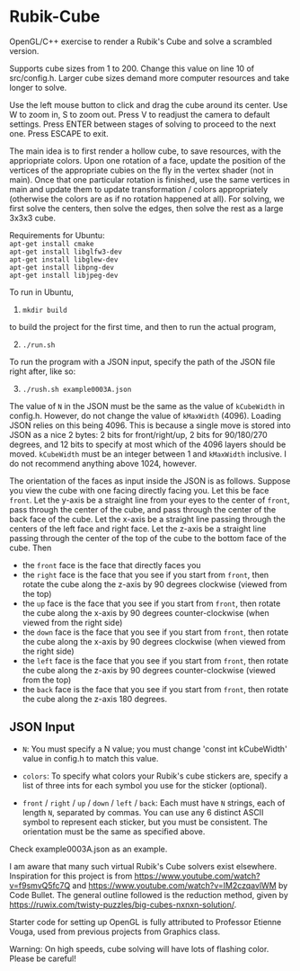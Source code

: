 # Rubik-Cube

OpenGL/C++ exercise to render a Rubik's Cube and solve a scrambled version.

Supports cube sizes from 1 to 200. Change this value on line 10 of src/config.h. Larger cube sizes demand more computer resources and take longer to solve.

Use the left mouse button to click and drag the cube around its center. Use W to zoom in, S to zoom out. Press V to readjust the camera to default settings. Press ENTER between stages of solving to proceed to the next one. Press ESCAPE to exit.

The main idea is to first render a hollow cube, to save resources, with the appriopriate colors. Upon one rotation of a face, update the position of the vertices of the appropriate cubies on the fly in the vertex shader (not in main). Once that one particular rotation is finished, use the same vertices in main and update them to update transformation / colors appropriately (otherwise the colors are as if no rotation happened at all). For solving, we first solve the centers, then solve the edges, then solve the rest as a large 3x3x3 cube. 

Requirements for Ubuntu:\
`apt-get install cmake`\
`apt-get install libglfw3-dev`\
`apt-get install libglew-dev`\
`apt-get install libpng-dev`\
`apt-get install libjpeg-dev`

To run in Ubuntu, 
1. `mkdir build`

to build the project for the first time, and then to run the actual program,

2. `./run.sh`

To run the program with a JSON input, specify the path of the JSON file right after, like so:

3. `./rush.sh example0003A.json`

The value of `N` in the JSON must be the same as the value of `kCubeWidth` in config.h. However, do not change the value of `kMaxWidth` (4096). Loading JSON relies on this being 4096. This is because a single move is stored into JSON as a nice 2 bytes: 2 bits for front/right/up, 2 bits for 90/180/270 degrees, and 12 bits to specify at most which of the 4096 layers should be moved. `kCubeWidth` must be an integer between 1 and `kMaxWidth` inclusive. I do not recommend anything above 1024, however.

The orientation of the faces as input inside the JSON is as follows. Suppose you view the cube with one facing directly facing you. Let this be face `front`. Let the y-axis be a straight line from your eyes to the center of `front`, pass through the center of the cube, and pass through the center of the back face of the cube. Let the x-axis be a straight line passing through the centers of the left face and right face. Let the z-axis be a straight line passing through the center of the top of the cube to the bottom face of the cube. Then

* the `front` face is the face that directly faces you
* the `right` face is the face that you see if you start from `front`, then rotate the cube along the z-axis by 90 degrees clockwise (viewed from the top)
* the `up` face is the face that you see if you start from `front`, then rotate the cube along the x-axis by 90 degrees counter-clockwise (when viewed from the right side)
* the `down` face is the face that you see if you start from `front`, then rotate the cube along the x-axis by 90 degrees clockwise (when viewed from the right side)
* the `left` face is the face that you see if you start from `front`, then rotate the cube along the z-axis by 90 degrees counter-clockwise (viewed from the top)
* the `back` face is the face that you see if you start from `front`, then rotate the cube along the z-axis 180 degrees.

## JSON Input
* `N`: You must specify a N value; you must change 'const int kCubeWidth' value in config.h to match this value.

* `colors`: To specify what colors your Rubik's cube stickers are, specify a list of three ints for each symbol you use for the sticker (optional).

* `front` / `right` / `up` / `down` / `left` / `back`: Each must have `N` strings, each of length `N`, separated by commas. You can use any 6 distinct ASCII symbol to represent each sticker, but you must be consistent. The orientation must be the same as specified above. 

Check example0003A.json as an example.

I am aware that many such virtual Rubik's Cube solvers exist elsewhere. Inspiration for this project is from https://www.youtube.com/watch?v=f9smvQ5fc7Q and https://www.youtube.com/watch?v=IM2czqavlWM by Code Bullet. The general outline followed is the reduction method, given by https://ruwix.com/twisty-puzzles/big-cubes-nxnxn-solution/. 

Starter code for setting up OpenGL is fully attributed to Professor Etienne Vouga, used from previous projects from Graphics class.

Warning: On high speeds, cube solving will have lots of flashing color. Please be careful!